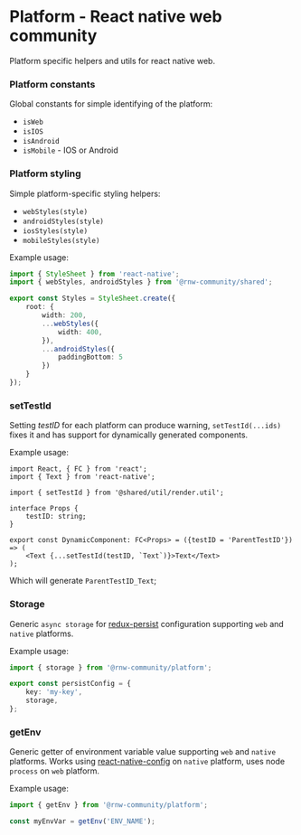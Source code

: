 # Platform - React native web community
Platform specific helpers and utils for react native web.

### Platform constants
Global constants for simple identifying of the platform:
 - `isWeb`
 - `isIOS`
 - `isAndroid`
 - `isMobile` - IOS or Android

### Platform styling
Simple platform-specific styling helpers:
 - `webStyles(style)`
 - `androidStyles(style)`
 - `iosStyles(style)`
 - `mobileStyles(style)`

Example usage:
```ts
import { StyleSheet } from 'react-native';
import { webStyles, androidStyles } from '@rnw-community/shared';

export const Styles = StyleSheet.create({
    root: {
        width: 200,
        ...webStyles({
            width: 400,
        }),
        ...androidStyles({
            paddingBottom: 5
        })
    }
});

```

### setTestId
Setting _testID_ for each platform can produce warning, `setTestId(...ids)` fixes it and has support for dynamically
generated components.

Example usage:
```tsx
import React, { FC } from 'react';
import { Text } from 'react-native';

import { setTestId } from '@shared/util/render.util';

interface Props {
    testID: string;
}

export const DynamicComponent: FC<Props> = ({testID = 'ParentTestID'}) => (
    <Text {...setTestId(testID, `Text`)}>Text</Text>
);
```
Which will generate `ParentTestID_Text`;

### Storage
Generic `async storage` for [redux-persist](https://github.com/rt2zz/redux-persist) configuration supporting
`web` and `native` platforms.

Example usage:
```ts
import { storage } from '@rnw-community/platform';

export const persistConfig = {
    key: 'my-key',
    storage,
};
```

### getEnv
Generic getter of environment variable value supporting `web` and `native` platforms. Works using [react-native-config](https://github.com/luggit/react-native-config)
on `native` platform, uses node `process` on `web` platform.

Example usage:
```ts
import { getEnv } from '@rnw-community/platform';

const myEnvVar = getEnv('ENV_NAME');
```
